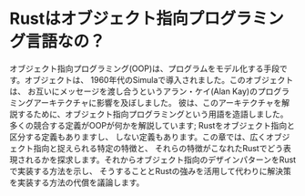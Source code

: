 <!-- # Is Rust an Object-Oriented Programming Language? -->

# Rustはオブジェクト指向プログラミング言語なの？

<!-- Object-oriented programming (OOP) is a way of modeling programs. Objects came -->
<!-- from Simula in the 1960s. Those objects influenced Alan Kay’s programming -->
<!-- architecture where objects pass messages to each other. He coined the term -->
<!-- object-oriented programming in 1967 to describe this architecture. Many -->
<!-- competing definitions describe what OOP is; some definitions would classify -->
<!-- Rust as object oriented but other definitions would not. In this chapter, we’ll -->
<!-- explore certain characteristics that are commonly considered object oriented -->
<!-- and how those characteristics translate to idiomatic Rust. We’ll then show you -->
<!-- how to implement an object-oriented design pattern in Rust and discuss the -->
<!-- trade-offs of doing so versus implementing a solution using some of Rust’s -->
<!-- strengths instead. -->

オブジェクト指向プログラミング(OOP)は、プログラムをモデル化する手段です。オブジェクトは、
1960年代のSimulaで導入されました。このオブジェクトは、
お互いにメッセージを渡し合うというアラン・ケイ(Alan Kay)のプログラミングアーキテクチャに影響を及ぼしました。
彼は、このアーキテクチャを解説するために、オブジェクト指向プログラミングという用語を造語しました。
多くの競合する定義がOOPが何かを解説しています; Rustをオブジェクト指向と区分する定義もありますし、
しない定義もあります。この章では、広くオブジェクト指向と捉えられる特定の特徴と、
それらの特徴がこなれたRustでどう表現されるかを探求します。それからオブジェクト指向のデザインパターンをRustで実装する方法を示し、
そうすることとRustの強みを活用して代わりに解決策を実装する方法の代償を議論します。
